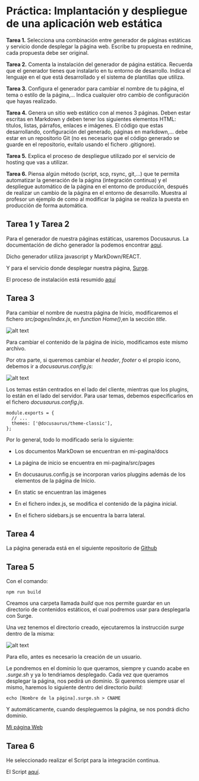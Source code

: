 # Práctica: Implantación y despliegue de una aplicación web estática

**Tarea 1.** Selecciona una combinación entre generador de páginas estáticas y
servicio donde desplegar la página web. Escribe tu propuesta en redmine, cada
propuesta debe ser original.

**Tarea 2.** Comenta la instalación del generador de página estática. 
Recuerda que el generador tienes que instalarlo en tu entorno de desarrollo. 
Indica el lenguaje en el que está desarrollado y el sistema de plantillas 
que utiliza.

**Tarea 3.** Configura el generador para cambiar el nombre de tu página, 
el tema o estilo de la página,… Indica cualquier otro cambio de 
configuración que hayas realizado.

**Tarea 4.** Genera un sitio web estático con al menos 3 páginas. 
Deben estar escritas en Markdown y deben tener los siguientes elementos HTML: 
títulos, listas, párrafos, enlaces e imágenes. El código que estas 
desarrollando, configuración del generado, páginas en markdown,… 
debe estar en un repositorio Git (no es necesario que el código generado 
se guarde en el repositorio, evitalo usando el fichero .gitignore).

**Tarea 5.** Explica el proceso de despliegue utilizado por el 
servicio de hosting que vas a utilizar.

**Tarea 6.** Piensa algún método (script, scp, rsync, git,…) que te permita 
automatizar la generación de la página (integración continua) y 
el despliegue automático de la página en el entorno de producción, 
después de realizar un cambio de la página en el entorno de desarrollo. 
Muestra al profesor un ejemplo de como al modificar la página 
se realiza la puesta en producción de forma automática.



## Tarea 1 y Tarea 2

Para el generador de nuestra páginas estáticas, usaremos Docusaurus. 
La documentación de dicho generador la podemos encontrar [aquí](https://v2.docusaurus.io/).

Dicho generador utiliza javascript y MarkDown/REACT.

Y para el servicio donde desplegar nuestra página, [Surge](https://surge.sh/).

El proceso de instalación está resumido [aquí](../IntroduccionDocusaurus.md)

## Tarea 3

Para cambiar el nombre de nuestra página de Inicio, modificaremos el fichero 
_src/pages/index.js_, en _function Home()_,en la sección _title_.

![alt text](../Imágenes/nombrepagina.png)

Para cambiar el contenido de la página de inicio, modificamos este mismo 
archivo.

Por otra parte, si queremos cambiar el _header_, _footer_ o el propio icono,
debemos ir a _docusaurus.config.js_:

![alt text](../Imágenes/configjs1.png)


Los temas están centrados en el lado del cliente, mientras que los plugins, lo 
están en el lado del servidor. Para usar temas, debemos especificarlos en el
fichero _docusaurus.config.js_.

```
module.exports = {
  // ...
  themes: ['@docusaurus/theme-classic'],
};
```

Por lo general, todo lo modificado sería lo siguiente:


* Los documentos MarkDown se encuentran en mi-pagina/docs

* La página de inicio se encuentra en mi-pagina/src/pages

* En docusaurus.config.js se incorporan varios pluggins además de los elementos de la página de Inicio.

* En static se encuentran las imágenes

* En el fichero index.js, se modifica el contenido de la página inicial.

* En el fichero sidebars.js se encuentra la barra lateral.


## Tarea 4

La página generada está en el siguiente repositorio de [Github](https://github.com/ManuelLoraRoman/Docusaurus/tree/main/ManuelLoraRoman)


## Tarea 5

Con el comando:

```npm run build```

Creamos una carpeta llamada _build_ que nos permite guardar en un directorio de
contenidos estáticos, el cual podremos usar para desplegarla con Surge.

Una vez tenemos el directorio creado, ejecutaremos la instrucción _surge_ dentro
de la misma:

![alt text](../Imágenes/surgepagina.png)

Para ello, antes es necesario la creación de un usuario.

Le pondremos en el dominio lo que queramos, siempre y cuando acabe en 
_.surge.sh_ y ya lo tendriamos desplegado. Cada vez que queramos desplegar
la página, nos pedirá un dominio. Si queremos siempre usar el mismo, haremos
lo siguiente dentro del directorio _build_:

```echo [Nombre de la página].surge.sh > CNAME```

Y automáticamente, cuando despleguemos la página, se nos pondrá dicho dominio.

[Mi página Web](http://manuelloraroman.surge.sh/)

## Tarea 6

He seleccionado realizar el Script para la integración continua. 

El Script [aquí](./ScriptIntcont.sh).

